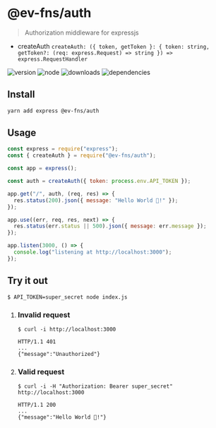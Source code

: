 # @ev-fns/auth

> Authorization middleware for expressjs

- createAuth `createAuth: ({ token, getToken }: { token: string, getToken?: (req: express.Request) => string }) => express.RequestHandler`

![version](https://img.shields.io/npm/v/@ev-fns/auth)
![node](https://img.shields.io/node/v/@ev-fns/auth)
![downloads](https://img.shields.io/npm/dw/@ev-fns/auth)
![dependencies](https://img.shields.io/david/eliseuvideira/ev-fns?path=packages%2Fauth)

## Install

```sh
yarn add express @ev-fns/auth
```

## Usage

```js
const express = require("express");
const { createAuth } = require("@ev-fns/auth");

const app = express();

const auth = createAuth({ token: process.env.API_TOKEN });

app.get("/", auth, (req, res) => {
  res.status(200).json({ message: "Hello World 👋!" });
});

app.use((err, req, res, next) => {
  res.status(err.status || 500).json({ message: err.message });
});

app.listen(3000, () => {
  console.log("listening at http://localhost:3000");
});
```

## Try it out

```shell
$ API_TOKEN=super_secret node index.js
```

1. ### Invalid request

   ```shell
   $ curl -i http://localhost:3000
   ```

   ```shell
   HTTP/1.1 401
   ...
   {"message":"Unauthorized"}
   ```

2. ### Valid request

   ```shell
   $ curl -i -H "Authorization: Bearer super_secret" http://localhost:3000
   ```

   ```shell
   HTTP/1.1 200
   ...
   {"message":"Hello World 👋!"}
   ```

